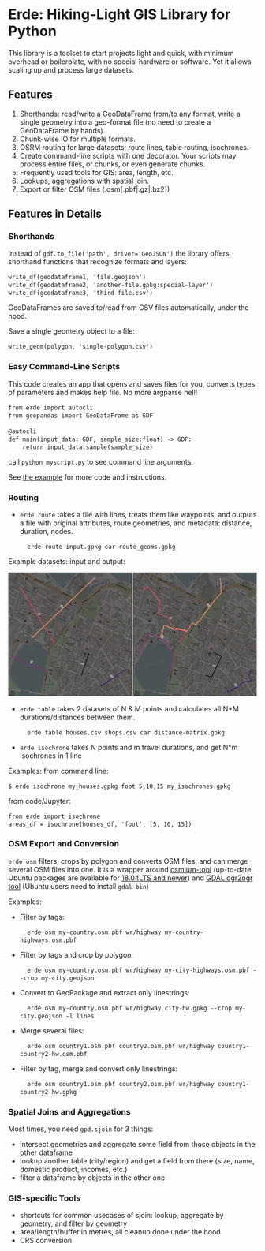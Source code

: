 # Erde: Hiking-Light GIS Library for Python

This library is a toolset to start projects light and quick, with minimum overhead or boilerplate, with no special hardware or software. Yet it allows scaling up and process large datasets.

## Features

1. Shorthands: read/write a GeoDataFrame from/to any format, write a single geometry into a geo-format file (no need to create a GeoDataFrame by hands).
2. Chunk-wise IO for multiple formats.
3. OSRM routing for large datasets: route lines, table routing, isochrones.
4. Create command-line scripts with one decorator. Your scripts may process entire files, or chunks, or even generate chunks.
5. Frequently used tools for GIS: area, length, etc.
6. Lookups, aggregations with spatial join.
7. Export or filter OSM files (.osm[.pbf|.gz|.bz2])

## Features in Details

### Shorthands

Instead of `gdf.to_file('path', driver='GeoJSON')` the library offers shorthand functions that recognize formats and layers:

	write_df(geodataframe1, 'file.geojson')
	write_df(geodataframe2, 'another-file.gpkg:special-layer')
	write_df(geodataframe3, 'third-file.csv')
	
GeoDataFrames are saved to/read from CSV files automatically, under the hood.

Save a single geometry object to a file:

	write_geom(polygon, 'single-polygon.csv')

### Easy Command-Line Scripts

This code creates an app that opens and saves files for you, converts types of parameters and makes help file. No more argparse hell!

	from erde import autocli
	from geopandas import GeoDataFrame as GDF

	@autocli
	def main(input_data: GDF, sample_size:float) -> GDF:
		return input_data.sample(sample_size)

call `python myscript.py` to see command line arguments.

See [the example](examples/2_minimal_cli_app/) for more code and instructions.

### Routing

* `erde route` takes a file with lines, treats them like waypoints, and outputs a file with original attributes, route geometries, and metadata: distance, duration, nodes.

		erde route input.gpkg car route_geoms.gpkg

Example datasets: input and output:

![datasets of routing directions and outputs](tests/route/reykjavik.jpg)

* `erde table` takes 2 datasets of N & M points and calculates all N\*M durations/distances between them.

		erde table houses.csv shops.csv car distance-matrix.gpkg

* `erde isochrone`  takes N points and m travel durations, and get N\*m isochrones in 1 line

Examples: from command line:

	$ erde isochrone my_houses.gpkg foot 5,10,15 my_isochrones.gpkg

from code/Jupyter:

	from erde import isochrone
	areas_df = isochrone(houses_df, 'foot', [5, 10, 15])

### OSM Export and Conversion

`erde osm` filters, crops by polygon and converts OSM files, and can merge several OSM files into one. It is a wrapper around [osmium-tool](https://osmcode.org/osmium-tool/manual.html) (up-to-date Ubuntu packages are available for [18.04LTS and newer](https://packages.ubuntu.com/source/bionic/osmium-tool)) and [GDAL ogr2ogr tool](https://gdal.org/programs/ogr2ogr.html) (Ubuntu users need to install `gdal-bin`)

Examples:

* Filter by tags:

		erde osm my-country.osm.pbf wr/highway my-country-highways.osm.pbf

* Filter by tags and crop by polygon:

		erde osm my-country.osm.pbf wr/highway my-city-highways.osm.pbf --crop my-city.geojson

* Convert to GeoPackage and extract only linestrings:

		erde osm my-country.osm.pbf wr/highway city-hw.gpkg --crop my-city.geojson -l lines

* Merge several files:

		erde osm country1.osm.pbf country2.osm.pbf wr/highway country1-country2-hw.osm.pbf

* Filter by tag, merge and convert only linestrings:

		erde osm country1.osm.pbf country2.osm.pbf wr/highway country1-country2-hw.gpkg

### Spatial Joins and Aggregations

Most times, you need `gpd.sjoin` for 3 things:

* intersect geometries and aggregate some field from those objects in the other dataframe
* lookup another table (city/region) and get a field from there (size, name, domestic product, incomes, etc.)
* filter a dataframe by objects in the other one

### GIS-specific Tools

* shortcuts for common usecases of sjoin: lookup, aggregate by geometry, and filter by geometry
* area/length/buffer in metres, all cleanup done under the hood
* CRS conversion


